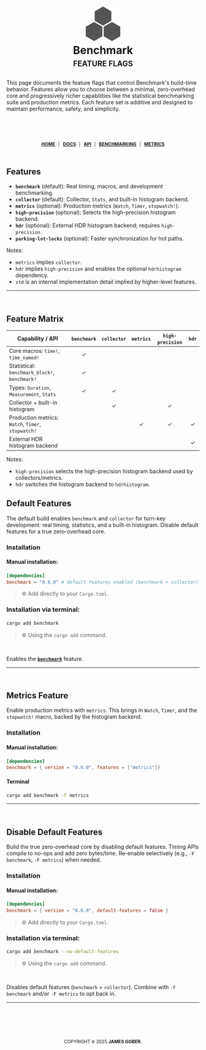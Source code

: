 <h1 align="center">
    <img width="90px" height="auto" src="https://raw.githubusercontent.com/jamesgober/jamesgober/main/media/icons/hexagon-3.svg" alt="Triple Hexagon">
    <br>
    <b>Benchmark</b>
    <br>
    <sub>
        <sup>FEATURE FLAGS</sup>
    </sub>
    <br>
</h1>

<p>
    This page documents the feature flags that control Benchmark's build-time behavior. Features allow you to choose between a minimal, zero-overhead core and progressively richer capabilities like the statistical benchmarking suite and production metrics.
    Each feature set is additive and designed to maintain performance, safety, and simplicity.
</p>

<br><br>

<div align="center">
    <h2></h2>
    <sup>
    <a href="../../README.md" title="Project Home"><b>HOME</b></a>
    <span>&nbsp;│&nbsp;</span>
    <a href="../README.md" title="Project Documentation"><b>DOCS</b></a>
    <span>&nbsp;│&nbsp;</span>
    <a href="../API.md" title="API Reference"><b>API</b></a>
    <span>&nbsp;│&nbsp;</span>
    <a href="../BENCHMARK.md" title="Benchmark Suite"><b>BENCHMARKING</b></a>
    <span>&nbsp;│&nbsp;</span>
    <a href="../METRICS.md" title="Performance Metrics"><b>METRICS</b></a>
    </sup>
</div>

<br>

## Features
- **`benchmark`** (default): Real timing, macros, and development benchmarking.
- **`collector`** (default): Collector, `Stats`, and built-in histogram backend.
- **`metrics`** (optional): Production metrics (`Watch`, `Timer`, `stopwatch!`).
- **`high-precision`** (optional): Selects the high-precision histogram backend.
- **`hdr`** (optional): External HDR histogram backend; requires `high-precision`.
- **`parking-lot-locks`** (optional): Faster synchronization for hot paths.

Notes:
- `metrics` implies `collector`.
- `hdr` implies `high-precision` and enables the optional `hdrhistogram` dependency.
- `std` is an internal implementation detail implied by higher-level features.

<hr>
<br>

## Feature Matrix

| Capability / API                                | `benchmark` | `collector` | `metrics` | `high-precision` | `hdr` |
|-------------------------------------------------|:-----------:|:-----------:|:---------:|:----------------:|:-----:|
| Core macros: `time!`, `time_named!`             |      ✓      |             |           |                  |       |
| Statistical: `benchmark_block!`, `benchmark!`   |      ✓      |             |           |                  |       |
| Types: `Duration`, `Measurement`, `Stats`       |      ✓      |      ✓      |           |                  |       |
| Collector + built-in histogram                  |             |      ✓      |           |         ✓        |       |
| Production metrics: `Watch`, `Timer`, `stopwatch!` |           |             |    ✓     |         ✓        |   ✓   |
| External HDR histogram backend                   |             |             |           |                  |   ✓   |

Notes:
- `high-precision` selects the high-precision histogram backend used by collectors/metrics.
- `hdr` switches the histogram backend to `hdrhistogram`.


<!-- DEFAULT FEATURE
############################################# -->
<h2 id="default-feature">Default Features</h2>
<p>
    The default build enables <code>benchmark</code> and <code>collector</code> for turn-key development: real timing, statistics, and a built-in histogram. Disable default features for a true zero-overhead core.
</p>

### Installation
#### Manual installation:
```toml
[dependencies]
benchmark = "0.6.0" # default features enabled (benchmark + collector)
```
> ⚙️ Add directly to your `Cargo.toml`.


### Installation via terminal:
```bash
cargo add benchmark
```
> ⚙️ Using the `cargo add` command.

<br>

Enables the [**`benchmark`**](./BENCHMARK.md) feature.


<hr>
<br>

<h2 id="metrics-feature">Metrics Feature</h2>
<p>
    Enable production metrics with <code>metrics</code>. This brings in <code>Watch</code>, <code>Timer</code>, and the <code>stopwatch!</code> macro, backed by the histogram backend.
</p>

### Installation
#### Manual installation:
```toml
[dependencies]
benchmark = { version = "0.6.0", features = ["metrics"]}
```

#### Terminal
```bash
cargo add benchmark -F metrics
```


<hr>
<br>

<!-- DISABLE DEFAULT FEATURE
############################################# -->
<h2 id="disable-default-feature">Disable Default Features</h2>
<p>
    Build the true zero-overhead core by disabling default features. Timing APIs compile to no-ops and add zero bytes/time.
    Re-enable selectively (e.g., <code>-F benchmark</code>, <code>-F metrics</code>) when needed.
</p>

### Installation
#### Manual installation:
```toml
[dependencies]
benchmark = { version = "0.6.0", default-features = false }
```
> ⚙️ Add directly to your `Cargo.toml`.


### Installation via terminal:
```bash
cargo add benchmark --no-default-features
```
> ⚙️ Using the `cargo add` command.

<br>

Disables default features (<code>benchmark</code> + <code>collector</code>). Combine with <code>-F benchmark</code> and/or <code>-F metrics</code> to opt back in.


<hr>
<br>


<!-- NONE FEATURE: Removed. Use --no-default-features instead. -->


<br>

<!--
:: COPYRIGHT
============================================================================ -->
<div align="center">
  <br>
  <h2></h2>
  <sup>COPYRIGHT <small>&copy;</small> 2025 <strong>JAMES GOBER.</strong></sup>
</div>